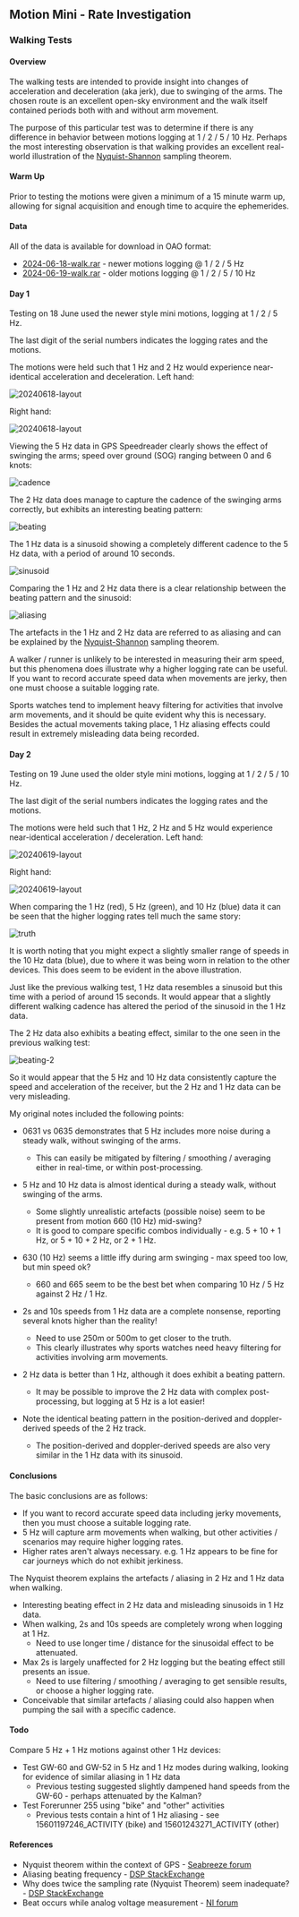 ## Motion Mini - Rate Investigation

### Walking Tests

#### Overview

The walking tests are intended to provide insight into changes of acceleration and deceleration (aka jerk), due to swinging of the arms. The chosen route is an excellent open-sky environment and the walk itself contained periods both with and without arm movement.

The purpose of this particular test was to determine if there is any difference in behavior between motions logging at 1 / 2 / 5 / 10 Hz. Perhaps the most interesting observation is that walking provides an excellent real-world illustration of the [Nyquist-Shannon](https://en.wikipedia.org/wiki/Nyquist%E2%80%93Shannon_sampling_theorem) sampling theorem.



#### Warm Up

Prior to testing the motions were given a minimum of a 15 minute warm up, allowing for signal acquisition and enough time to acquire the ephemerides.



#### Data

All of the data is available for download in OAO format:

- [2024-06-18-walk.rar](2024-06-18-walk.rar) - newer motions logging @ 1 / 2 / 5 Hz
- [2024-06-19-walk.rar](2024-06-19-walk.rar) - older motions logging @ 1 / 2 / 5 / 10 Hz



#### Day 1

Testing on 18 June used the newer style mini motions, logging at 1 / 2 / 5 Hz.

The last digit of the serial numbers indicates the logging rates and the motions.

The motions were held such that 1 Hz and 2 Hz would experience near-identical acceleration and deceleration. Left hand:

![20240618-layout](img/20240618_140812.jpg)

Right hand:

![20240618-layout](img/20240618_140839.jpg)



Viewing the 5 Hz data in GPS Speedreader clearly shows the effect of swinging the arms; speed over ground (SOG) ranging between 0 and 6 knots:

![cadence](img/cadence.png)



The 2 Hz data does manage to capture the cadence of the swinging arms correctly, but exhibits an interesting beating pattern:

![beating](img/beating.png)



The 1 Hz data is a sinusoid showing a completely different cadence to the 5 Hz data, with a period of around 10 seconds.

![sinusoid](img/sinusoid.png)



Comparing the 1 Hz and 2 Hz data there is a clear relationship between the beating pattern and the sinusoid:

![aliasing](img/aliasing.png)



The artefacts in the 1 Hz and 2 Hz data are referred to as aliasing and can be explained by the [Nyquist-Shannon](https://en.wikipedia.org/wiki/Nyquist%E2%80%93Shannon_sampling_theorem) sampling theorem.

A walker / runner is unlikely to be interested in measuring their arm speed, but this phenomena does illustrate why a higher logging rate can be useful. If you want to record accurate speed data when movements are jerky, then one must choose a suitable logging rate.

Sports watches tend to implement heavy filtering for activities that involve arm movements, and it should be quite evident why this is necessary. Besides the actual movements taking place, 1 Hz aliasing effects could result in extremely misleading data being recorded.



#### Day 2

Testing on 19 June used the older style mini motions, logging at 1 / 2 / 5 / 10 Hz.

The last digit of the serial numbers indicates the logging rates and the motions.

The motions were held such that 1 Hz, 2 Hz and 5 Hz would experience near-identical acceleration / deceleration. Left hand:

![20240619-layout](img/20240619_161836.jpg)

Right hand:

![20240619-layout](img/20240619_161854.jpg)



When comparing the 1 Hz (red), 5 Hz (green), and 10 Hz (blue) data it can be seen that the higher logging rates tell much the same story:

![truth](img/truth.png)

It is worth noting that you might expect a slightly smaller range of speeds in the 10 Hz data (blue), due to where it was being worn in relation to the other devices. This does seem to be evident in the above illustration.

Just like the previous walking test, 1 Hz data resembles a sinusoid but this time with a period of around 15 seconds. It would appear that a slightly different walking cadence has altered the period of the sinusoid in the 1 Hz data.

The 2 Hz data also exhibits a beating effect, similar to the one seen in the previous walking test:

![beating-2](img/beating-2.png)



So it would appear that the 5 Hz and 10 Hz data consistently capture the speed and acceleration of the receiver, but the 2 Hz and 1 Hz data can be very misleading.



My original notes included the following points:

- 0631 vs 0635 demonstrates that 5 Hz includes more noise during a steady walk, without swinging of the arms.
  - This can easily be mitigated by filtering / smoothing / averaging either in real-time, or within post-processing.

- 5 Hz and 10 Hz data is almost identical during a steady walk, without swinging of the arms.
  - Some slightly unrealistic artefacts (possible noise) seem to be present from motion 660 (10 Hz) mid-swing?
  - It is good to compare specific combos individually - e.g. 5 + 10 + 1 Hz, or 5 + 10 + 2 Hz, or 2 + 1 Hz.
- 630 (10 Hz) seems a little iffy during arm swinging - max speed too low, but min speed ok?
  - 660 and 665 seem to be the best bet when comparing 10 Hz / 5 Hz against 2 Hz / 1 Hz.
- 2s and 10s speeds from 1 Hz data are a complete nonsense, reporting several knots higher than the reality!
  - Need to use 250m or 500m to get closer to the truth.
  - This clearly illustrates why sports watches need heavy filtering for activities involving arm movements.
- 2 Hz data is better than 1 Hz, although it does exhibit a beating pattern.
  - It may be possible to improve the 2 Hz data with complex post-processing, but logging at 5 Hz is a lot easier!

- Note the identical beating pattern in the position-derived and doppler-derived speeds of the 2 Hz track.
  - The position-derived and doppler-derived speeds are also very similar in the 1 Hz data with its sinusoid.




#### Conclusions

The basic conclusions are as follows:

- If you want to record accurate speed data including jerky movements, then you must choose a suitable logging rate.
- 5 Hz will capture arm movements when walking, but other activities / scenarios may require higher logging rates.
- Higher rates aren't always necessary. e.g. 1 Hz appears to be fine for car journeys which do not exhibit jerkiness.



The Nyquist theorem explains the artefacts / aliasing in 2 Hz and 1 Hz data when walking.

- Interesting beating effect in 2 Hz data and misleading sinusoids in 1 Hz data.
- When walking, 2s and 10s speeds are completely wrong when logging at 1 Hz.
  - Need to use longer time / distance for the sinusoidal effect to be attenuated.
- Max 2s is largely unaffected for 2 Hz logging but the beating effect still presents an issue.
  - Need to use filtering / smoothing / averaging to get sensible results, or choose a higher logging rate.
- Conceivable that similar artefacts / aliasing could also happen when pumping the sail with a specific cadence.



#### Todo

Compare 5 Hz + 1 Hz motions against other 1 Hz devices:

- Test GW-60 and GW-52 in 5 Hz and 1 Hz modes during walking, looking for evidence of similar aliasing in 1 Hz data
  - Previous testing suggested slightly dampened hand speeds from the GW-60 - perhaps attenuated by the Kalman?
- Test Forerunner 255 using "bike" and "other" activities
  - Previous tests contain a hint of 1 Hz aliasing - see 15601197246_ACTIVITY (bike) and 15601243271_ACTIVITY (other)



#### References

- Nyquist theorem within the context of GPS - [Seabreeze forum](https://www.seabreeze.com.au/forums/Windsurfing/Gps/Speed-Accuracy?page=5#2731952)
- Aliasing beating frequency - [DSP StackExchange](https://dsp.stackexchange.com/questions/10398/aliasing-beating-frequency)
- Why does twice the sampling rate (Nyquist Theorem) seem inadequate? - [DSP StackExchange](https://dsp.stackexchange.com/questions/76746/why-does-twice-the-sampling-rate-nyquist-theorem-seem-inadequate)
- Beat occurs while analog voltage measurement - [NI forum](https://forums.ni.com/t5/Multifunction-DAQ/Beat-occurs-while-analog-voltage-measurement/td-p/2978735)
